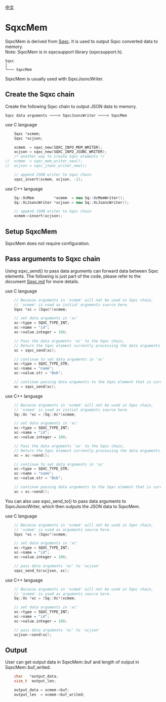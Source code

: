 [中文](SqxcMem.cn.md)

# SqxcMem

SqxcMem is derived from [Sqxc](Sqxc.md). It is used to output Sqxc converted data to memory.  
Note: SqxcMem is in sqxcsupport library (sqxcsupport.h).

	Sqxc
	│
	└─── SqxcMem

SqxcMem is usually used with SqxcJsoncWriter.

## Create the Sqxc chain

Create the following Sqxc chain to output JSON data to memory.

	Sqxc data arguments ────> SqxcJsoncWriter ────> SqxcMem

use C language

```c
	Sqxc *xcmem;
	Sqxc *xcjson;

	xcmem  = sqxc_new(SQXC_INFO_MEM_WRITER);
	xcjson = sqxc_new(SQXC_INFO_JSONC_WRITER);
	/* another way to create Sqxc elements */
//	xcmem  = sqxc_mem_writer_new();
//	xcjson = sqxc_jsonc_writer_new();

	// append JSON writer to Sqxc chain
	sqxc_insert(xcmem, xcjson, -1);
```

use C++ language

```c++
	Sq::XcMem         *xcmem  = new Sq::XcMemWriter();
	Sq::XcJsoncWriter *xcjson = new Sq::XcJsoncWriter();

	// append JSON writer to Sqxc chain
	xcmem->insert(xcjson);
```

## Setup SqxcMem

SqxcMem does not require configuration.

## Pass arguments to Sqxc chain

Using sqxc_send() to pass data arguments can forward data between Sqxc elements. The following is just part of the code, please refer to the document [Sqxc.md](Sqxc.md) for more details.  
  
use C language

```c
	// Because arguments in 'xcmem' will not be used in Sqxc chain,
	// 'xcmem' is used as initial arguments source here.
	Sqxc *xc = (Sqxc*)xcmem;

	// set data arguments in 'xc'
	xc->type = SQXC_TYPE_INT;
	xc->name = "id";
	xc->value.integer = 100;

	// Pass the data arguments 'xc' to the Sqxc chain,
	// Return the Sqxc element currently processing the data arguments.
	xc = sqxc_send(xc);

	// continue to set data arguments in 'xc'
	xc->type = SQXC_TYPE_STR;
	xc->name = "name";
	xc->value.str = "Bob";

	// continue passing data arguments to the Sqxc element that is currently processing data arguments.
	xc = sqxc_send(xc);
```

use C++ language

```c++
	// Because arguments in 'xcmem' will not be used in Sqxc chain,
	// 'xcmem' is used as initial arguments source here.
	Sq::Xc *xc = (Sq::Xc*)xcmem;

	// set data arguments in 'xc'
	xc->type = SQXC_TYPE_INT;
	xc->name = "id";
	xc->value.integer = 100;

	// Pass the data arguments 'xc' to the Sqxc chain,
	// Return the Sqxc element currently processing the data arguments.
	xc = xc->send();

	// continue to set data arguments in 'xc'
	xc->type = SQXC_TYPE_STR;
	xc->name = "name";
	xc->value.str = "Bob";

	// continue passing data arguments to the Sqxc element that is currently processing data arguments.
	xc = xc->send();
```

You can also use sqxc_send_to() to pass data arguments to SqxcJsoncWriter, which then outputs the JSON data to SqxcMem.  
  
use C language

```c
	// Because arguments in 'xcmem' will not be used in Sqxc chain,
	// 'xcmem' is used as arguments source here.
	Sqxc *xc = (Sqxc*)xcmem;

	// set data arguments in 'xc'
	xc->type = SQXC_TYPE_INT;
	xc->name = "id";
	xc->value.integer = 100;

	// pass data arguments 'xc' to 'xcjson'
	sqxc_send_to(xcjson, xc);
```

use C++ language

```c++
	// Because arguments in 'xcmem' will not be used in Sqxc chain,
	// 'xcmem' is used as arguments source here.
	Sq::Xc *xc = (Sq::Xc*)xcmem;

	// set data arguments in 'xc'
	xc->type = SQXC_TYPE_INT;
	xc->name = "id";
	xc->value.integer = 100;

	// pass data arguments 'xc' to 'xcjson'
	xcjson->send(xc);
```

## Output

User can get output data in SqxcMem::buf and length of output in SqxcMem::buf_writed.

```c
	char   *output_data;
	size_t  output_len;

	output_data = xcmem->buf;
	output_len  = xcmem->buf_writed;
```
